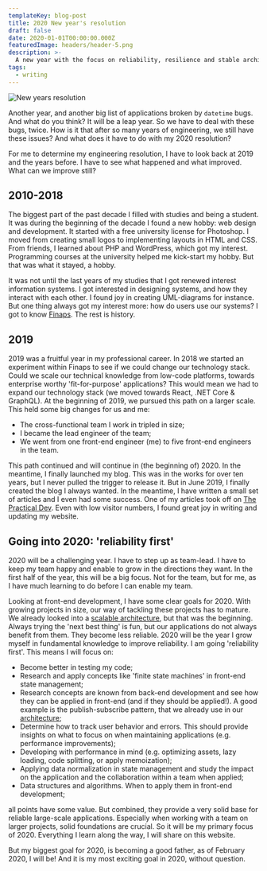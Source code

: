 ```yaml
---
templateKey: blog-post
title: 2020 New year's resolution
draft: false
date: 2020-01-01T00:00:00.000Z
featuredImage: headers/header-5.png
description: >-
  A new year with the focus on reliability, resilience and stable architecture.
tags:
  - writing
---
```


![New years resolution](/img/new-years-resolution.png 'New years resolution')

Another year, and another big list of applications broken by `datetime` bugs. And what do you think? It will be a leap year. So we have to deal with these bugs, twice. How is it that after so many years of engineering, we still have these issues? And what does it have to do with my 2020 resolution?

For me to determine my engineering resolution, I have to look back at 2019 and the years before. I have to see what happened and what improved. What can we improve still?

## 2010-2018

The biggest part of the past decade I filled with studies and being a student. It was during the beginning of the decade I found a new hobby: web design and development. It started with a free university license for Photoshop. I moved from creating small logos to implementing layouts in HTML and CSS. From friends, I learned about PHP and WordPress, which got my interest. Programming courses at the university helped me kick-start my hobby. But that was what it stayed, a hobby.

It was not until the last years of my studies that I got renewed interest information systems. I got interested in designing systems, and how they interact with each other. I found joy in creating UML-diagrams for instance. But one thing always got my interest more: how do users use our systems? I got to know [Finaps](https://finaps.nl). The rest is history.

## 2019

2019 was a fruitful year in my professional career. In 2018 we started an experiment within Finaps to see if we could change our technology stack. Could we scale our technical knowledge from low-code platforms, towards enterprise worthy 'fit-for-purpose' applications? This would mean we had to expand our technology stack (we moved towards React, .NET Core & GraphQL). At the beginning of 2019, we pursued this path on a larger scale. This held some big changes for us and me:

- The cross-functional team I work in tripled in size;
- I became the lead engineer of the team;
- We went from one front-end engineer (me) to five front-end engineers in the team.

This path continued and will continue in (the beginning of) 2020. In the meantime, I finally launched my blog. This was in the works for over ten years, but I never pulled the trigger to release it. But in June 2019, I finally created the blog I always wanted. In the meantime, I have written a small set of articles and I even had some success. One of my articles took off on [The Practical Dev](https://dev.to/vycke/how-to-create-a-scalable-and-maintainable-front-end-architecture-4f47). Even with low visitor numbers, I found great joy in writing and updating my website.

## Going into 2020: 'reliability first'

2020 will be a challenging year. I have to step up as team-lead. I have to keep my team happy and enable to grow in the directions they want. In the first half of the year, this will be a big focus. Not for the team, but for me, as I have much learning to do before I can enable my team.

Looking at front-end development, I have some clear goals for 2020. With growing projects in size, our way of tackling these projects has to mature. We already looked into a [scalable architecture](https://vycke.dev/blog/scalable-front-end-architecture/), but that was the beginning. Always trying the 'next best thing' is fun, but our applications do not always benefit from them. They become less reliable. 2020 will be the year I grow myself in fundamental knowledge to improve reliability. I am going 'reliability first'. This means I will focus on:

- Become better in testing my code;
- Research and apply concepts like 'finite state machines' in front-end state management;
- Research concepts are known from back-end development and see how they can be applied in front-end (and if they should be applied!). A good example is the publish-subscribe pattern, that we already use in our [architecture](https://vycke.dev/blog/scalable-front-end-architecture/);
- Determine how to track user behavior and errors. This should provide insights on what to focus on when maintaining applications (e.g. performance improvements);
- Developing with performance in mind (e.g. optimizing assets, lazy loading, code splitting, or apply memoization);
- Applying data normalization in state management and study the impact on the application and the collaboration within a team when applied;
- Data structures and algorithms. When to apply them in front-end development;

all points have some value. But combined, they provide a very solid base for reliable large-scale applications. Especially when working with a team on larger projects, solid foundations are crucial. So it will be my primary focus of 2020. Everything I learn along the way, I will share on this website.

But my biggest goal for 2020, is becoming a good father, as of February 2020, I will be! And it is my most exciting goal in 2020, without question.
